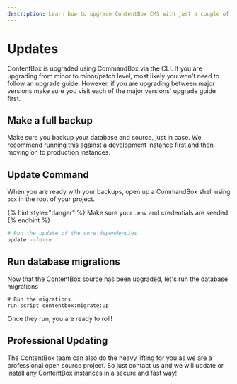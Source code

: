 ```yaml
---
description: Learn how to upgrade ContentBox CMS with just a couple of steps.
---
```


# Updates

ContentBox is upgraded using CommandBox via the CLI.  If you are upgrading from minor to minor/patch level, most likely you won't need to follow an upgrade guide.  However, if you are upgrading between major versions make sure you visit each of the major versions' upgrade guide first.

## Make a full backup

Make sure you backup your database and source, just in case.  We recommend running this against a development instance first and then moving on to production instances.

## Update Command

When you are ready with your backups, open up a CommandBox shell using `box` in the root of your project.

{% hint style="danger" %}
Make sure your `.env` and credentials are seeded
{% endhint %}

```bash
# Run the update of the core dependencies
update --force
```

## Run database migrations

Now that the ContentBox source has been upgraded, let's run the database migrations

```
# Run the migrations
run-script contentbox:migrate:up
```

Once they run, you are ready to roll!

## Professional Updating

The ContentBox team can also do the heavy lifting for you as we are a professional open source project. So just contact us and we will update or install any ContentBox instances in a secure and fast way!
